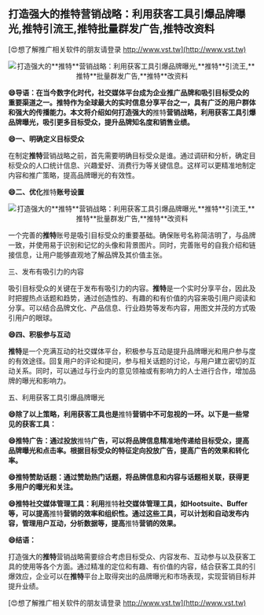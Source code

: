 ## **打造强大的**推特**营销战略：利用获客工具引爆品牌曝光,**推特**引流王,**推特**批量群发广告,**推特**改资料**

[😍想了解推广相关软件的朋友请登录 http://www.vst.tw](http://www.vst.tw)

 <center><img src="https://vst.tw/MP4/tuiguang/png/6.png" alt="打造强大的**推特**营销战略：利用获客工具引爆品牌曝光,**推特**引流王,**推特**批量群发广告,**推特**改资料"></center>

**😄导语：在当今数字化时代，社交媒体平台成为企业推广品牌和吸引目标受众的重要渠道之一。**推特**作为全球最大的实时信息分享平台之一，具有广泛的用户群体和强大的传播能力。本文将介绍如何打造强大的**推特**营销战略，利用获客工具引爆品牌曝光，吸引更多目标受众，提升品牌知名度和销售业绩。**

**😄一、明确定义目标受众**

在制定**推特**营销战略之前，首先需要明确目标受众是谁。通过调研和分析，确定目标受众的人口统计信息、兴趣爱好、消费行为等关键信息。这样可以更精准地制定内容和推广策略，提高品牌曝光的有效性。

**😄二、优化**推特**账号设置**

 <center><img src="https://vst.tw/MP4/tuiguang/png/8.png" alt="打造强大的**推特**营销战略：利用获客工具引爆品牌曝光,**推特**引流王,**推特**批量群发广告,**推特**改资料"></center>

一个完善的**推特**账号是吸引目标受众的重要基础。确保账号名称简洁明了，与品牌一致，并使用易于识别和记忆的头像和背景图片。同时，完善账号的自我介绍和链接信息，让用户能够直观地了解品牌及其价值主张。

三、发布有吸引力的内容

吸引目标受众的关键在于发布有吸引力的内容。**推特**是一个实时分享平台，因此及时把握热点话题和趋势，通过创造性的、有趣的和有价值的内容来吸引用户阅读和分享。可以结合品牌文化、产品信息、行业趋势等发布内容，用图文并茂的方式吸引用户的眼球。

**😄四、积极参与互动**

**推特**是一个充满互动的社交媒体平台，积极参与互动是提升品牌曝光和用户参与度的有效途径。回复用户的评论和提问，参与相关话题的讨论，与用户建立密切的互动关系。同时，可以通过与行业内的意见领袖或有影响力的人士进行合作，增加品牌的曝光和影响力。

五、利用获客工具引爆品牌曝光

**😄除了以上策略，利用获客工具也是**推特**营销中不可忽视的一环。以下是一些常见的获客工具：**

**😄**推特**广告：通过投放**推特**广告，可以将品牌信息精准地传递给目标受众，提高品牌曝光和点击率。根据目标受众的特征定向投放广告，提高广告的效果和转化率。**

**😄**推特**赞助话题：通过赞助热门话题，将品牌信息和内容与话题相关联，获得更多用户的曝光和关注。**

**😄**推特**社交媒体管理工具：利用**推特**社交媒体管理工具，如Hootsuite、Buffer等，可以提高**推特**营销的效率和组织性。通过这些工具，可以计划和自动发布内容，管理用户互动，分析数据等，提高**推特**营销的效果。**

**😄结语：**

打造强大的**推特**营销战略需要综合考虑目标受众、内容发布、互动参与以及获客工具的使用等各个方面。通过精准的定位和有趣、有价值的内容，结合获客工具的引爆效应，企业可以在**推特**平台上取得突出的品牌曝光和市场表现，实现营销目标并提升业绩。

[😍想了解推广相关软件的朋友请登录 http://www.vst.tw](http://www.vst.tw)



